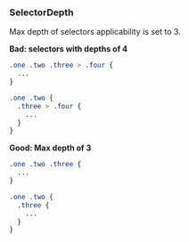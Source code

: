 
### SelectorDepth

Max depth of selectors applicability is set to 3.

**Bad: selectors with depths of 4**

```scss
.one .two .three > .four {
  ...
}

.one .two {
  .three > .four {
    ...
  }
}
```

**Good: Max depth of 3**

```scss
.one .two .three {
  ...
}

.one .two {
  .three {
    ...
  }
}
```